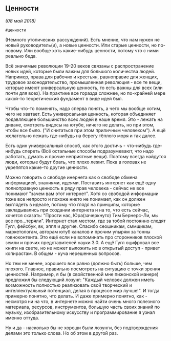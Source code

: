 ## Ценности
_(08 май 2018)_

`#ценности`

(Немного утопических рассуждений).
Есть мнение, что нам нужен не новый руководитель(и), а новые ценности.
Или старые ценности, но по-новому.
Или вообще хоть какие-нибудь ценности, потому что с ними реально беда.

Всё значимые революции 19-20 веков связаны с распространение новых идей, которые были важны для большого количества людей.
Например, права для рабочих и крестьян, равноправие для женщих, трудовое законодательство, промышленная революция -
все те вещи, которые имеют универсальную ценность, то есть важны для всех (или почти для всех).
На практике все горазда сложнее, но по-крайней мере какой-то теоретический фундамент в виде идей был.

Чтобы что-то поменять, надо сперва понять, а чего мы вообще хотим, чего не хватает.
Есть универсальная ценность, которая объединяет подавляющее большинство всех людей в наше время.
Это - лежать на диване, смотреть видосы на ютубе, ничего не делать, но при этом, чтобы все было.
("И считаться при этом приличным человеком").
А ещё желательно лежать где-нибудь на берегу тёплого моря и так далее.

Есть один универсальный способ, как этого достичь - что-нибудь где-нибудь спереть
(Всё остальные способы подразумевают, что надо работать, думать и прочие неприятные вещи).
Поэтому всегда найдутся люди, которые будут брать, что плохо лежит.
Пока в головах не укрепятся какие-то другие ценности.

Можно говорить о свободе инернета как о свободе обмена информацией, знаниями, идеями.
Поставить интернет как ещё одну полноправную ценность в ряду прав человека - сейчас не все понимают "зачем вам этот интернет".
Хотя со свободой информации тоже все непросто и похоже никто не понимает, как он должен выглядеть в идеале, потому что глядя на принципы,
которые закладывались при создании интернета и на то, что есть сейчас, хочется сказать:
"Прости нас, Юра(зачеркнуто) Тим Бернерс-Ли, мы все про...теряли".
Интернет стал местом, где за тобой постоянно следят Гугл, фейсбук, вк, эппл и другие.
Спасибо сеошникам, сммщикам, маркетологам, авторам ютуб каналов и прочим упырям за тонны говноконтента.
Это ещё если не вспоминать про сторонников плоской земли и прочих представителей науки 3.0.
А ещё Гугл оцифровал все книги на свете, но не может выложить их в открытый доступ - привет копирастам.
В общем - куча нерешенных вопросов.

Но тем не менее, хорошего все равно (должно быть) больше, чем плохого.
Главное, правильно посмотреть на ситуацию с точки зрения ценностей.
Например, я бы (в свойственной мне пижонской манере) предложил бы следующий лозунг:
"Каждый человек должен иметь возможность полностью реализовать свой творческий и интеллектуальный потенциал, делая в процессе мир лучше!".
И тогда примерно понятно, что делать.
И даже примерно понятно, как - несмотря ни на что, в интернете можно найти очень много полезного материала, ресурсов, инструментов,
большую часть своих знаний по музыку, изобразительному искусству и программирование я узнал именно оттуда.

Ну и да - насколько бы не хороши были лозунги, без подтверждения делами это только слова. Но об этом в другой раз.
